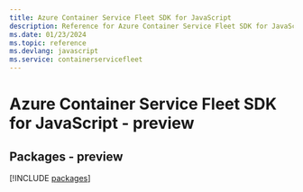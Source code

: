 ```yaml
---
title: Azure Container Service Fleet SDK for JavaScript
description: Reference for Azure Container Service Fleet SDK for JavaScript
ms.date: 01/23/2024
ms.topic: reference
ms.devlang: javascript
ms.service: containerservicefleet
---
```

# Azure Container Service Fleet SDK for JavaScript - preview
## Packages - preview
[!INCLUDE [packages](container-service-fleet-index.md)]